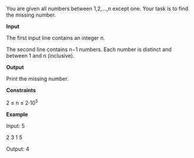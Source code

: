 You are given all numbers between 1,2,…,n except one. Your task is to find the missing number.

**Input**

The first input line contains an integer n.

The second line contains n−1 numbers. Each number is distinct and between 1 and n (inclusive).

**Output**

Print the missing number.

**Constraints**

2 ≤ n ≤ 2⋅10<sup>5</sup>

**Example**

Input:
5

2 3 1 5

Output:
4

